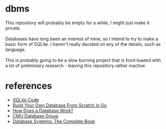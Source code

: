 # dbms
This repository will probably be empty for a while, I might just make it private.\
\
Databases have long been an interest of mine, so I intend to try to make a basic form of SQLite. I haven't really decided on any of the details, such as language.\
\
This is probably going to be a slow burning project that is front loaded with a lot of preliminary research - leaving this repository rather inactive.
# references
* [SQLite Code](https://github.com/davideuler/SQLite-2.5.0-for-code-reading)
* [Build Your Own Database From Scratch in Go](https://build-your-own.org/database/)
* [How Does a Database Work?](https://cstack.github.io/db_tutorial/)
* [CMU Database Group](https://www.youtube.com/@CMUDatabaseGroup)
* [Database Systems: The Complete Book](http://infolab.stanford.edu/~ullman/dscb.html#projects)
